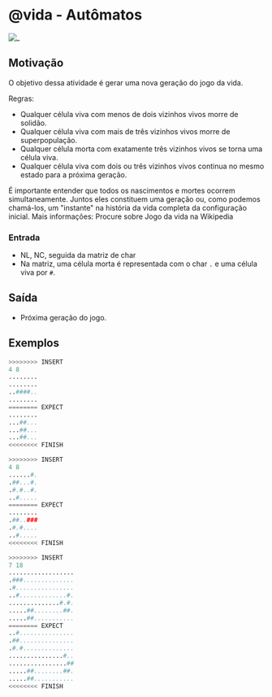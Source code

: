 # @vida - Autômatos

![_](https://raw.githubusercontent.com/qxcodefup/arcade/master/base/vida/cover.jpg)

## Motivação

O objetivo dessa atividade é gerar uma nova geração do jogo da vida.

Regras:

- Qualquer célula viva com menos de dois vizinhos vivos morre de solidão.
- Qualquer célula viva com mais de três vizinhos vivos morre de superpopulação.
- Qualquer célula morta com exatamente três vizinhos vivos se torna uma célula viva.
- Qualquer célula viva com dois ou três vizinhos vivos continua no mesmo estado para a próxima geração.

É importante entender que todos os nascimentos e mortes ocorrem simultaneamente. Juntos eles constituem uma geração ou, como podemos chamá-los, um "instante" na história da vida completa da configuração inicial.
Mais informações: Procure sobre Jogo da vida na Wikipedia

### Entrada

- NL, NC, seguida da matriz de char
- Na matriz, uma célula morta é representada com o char `.` e uma célula viva por `#`.

## Saída

- Próxima geração do jogo.

## Exemplos

``` py
>>>>>>>> INSERT
4 8
........
........
..####..
........
======== EXPECT
........
...##...
...##...
...##...
<<<<<<<< FINISH
```

```py
>>>>>>>> INSERT
4 8
......#.
.##...#.
.#.#..#.
..#.....
======== EXPECT
........
.##..###
.#.#....
..#.....
<<<<<<<< FINISH
```

```py
>>>>>>>> INSERT
7 18
..................
.###..............
.#................
..#.............#.
..............#.#.
.....##........##.
.....##...........
======== EXPECT
..#...............
.##...............
.#.#..............
...............#..
................##
.....##........##.
.....##...........
<<<<<<<< FINISH
```
